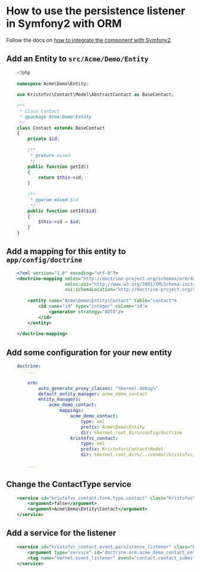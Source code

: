 # How to use the persistence listener in Symfony2 with ORM

Follow the docs on [how to integrate the component with Symfony2](https://github.com/kristofvc/contact/blob/master/doc/symfony-integration.md).

## Add an Entity to `src/Acme/Demo/Entity` 

```php
    <?php
    
    namespace Acme\Demo\Entity;
    
    use Kristofvc\Contact\Model\AbstractContact as BaseContact;
    
    /**
     * Class Contact
     * @package Acme\Demo\Entity
     */
    class Contact extends BaseContact
    {
        private $id;
    
        /**
         * @return mixed
         */
        public function getId()
        {
            return $this->id;
        }
    
        /**
         * @param mixed $id
         */
        public function setId($id)
        {
            $this->id = $id;
        }
    }
```

## Add a mapping for this entity to `app/config/doctrine`

```xml
    <?xml version="1.0" encoding="utf-8"?>
    <doctrine-mapping xmlns="http://doctrine-project.org/schemas/orm/doctrine-mapping"
                      xmlns:xsi="http://www.w3.org/2001/XMLSchema-instance"
                      xsi:schemaLocation="http://doctrine-project.org/schemas/orm/doctrine-mapping http://doctrine-project.org/schemas/orm/doctrine-mapping.xsd">
        
        <entity name="Acme\Demo\Entity\Contact" table="contact">
            <id name="id" type="integer" column="id">
                <generator strategy="AUTO"/>
            </id>
        </entity>
        
    </doctrine-mapping>
``` 

## Add some configuration for your new entity

```yml
    doctrine:
        ...
        
        orm:
            auto_generate_proxy_classes: "%kernel.debug%"
            default_entity_manager: acme_demo_contact
            entity_managers:
                acme_demo_contact:
                    mappings:
                        acme_demo_contact:
                            type: xml
                            prefix: Acme\Demo\Entity
                            dir: %kernel.root_dir%/config/doctrine
                        kristofvc_contact:
                            type: xml
                            prefix: Kristofvc\Contact\Model
                            dir: %kernel.root_dir%/../vendor/kristofvc/contact/src/Resources/config/doctrine
                            
        ...                    
```
 
## Change the ContactType service
 
```xml
    <service id="kristofvc_contact.form.type.contact" class="Kristofvc\Contact\Form\Type\ContactType">
        <argument>false</argument>
        <argument>Acme\Demo\Entity\Contact</argument>
    </service>
```
 
## Add a service for the listener

```xml
    <service id="kristofvc_contact.event.persistence_listener" class="Kristofvc\Contact\Event\Listener\PersistenceListener">
        <argument type="service" id="doctrine.orm.acme_demo_contact_entity_manager" />
        <tag name="kernel.event_listener" event="contact.contact_submit_success_event" method="save" />
    </service>
``` 